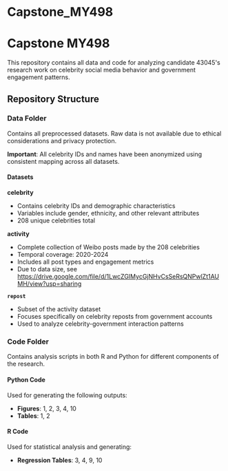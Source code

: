 # Capstone_MY498
# Capstone MY498

This repository contains all data and code for analyzing candidate 43045's research work on celebrity social media behavior and government engagement patterns.

## Repository Structure

### Data Folder
Contains all preprocessed datasets. Raw data is not available due to ethical considerations and privacy protection.

**Important**: All celebrity IDs and names have been anonymized using consistent mapping across all datasets.

#### Datasets

**celebrity**
- Contains celebrity IDs and demographic characteristics
- Variables include gender, ethnicity, and other relevant attributes
- 208 unique celebrities total

**activity** 
- Complete collection of Weibo posts made by the 208 celebrities
- Temporal coverage: 2020-2024
- Includes all post types and engagement metrics
- Due to data size, see https://drive.google.com/file/d/1LwcZGIMycGjNHvCsSeRsQNPwlZt1AUMH/view?usp=sharing

**`repost`**
- Subset of the activity dataset
- Focuses specifically on celebrity reposts from government accounts
- Used to analyze celebrity-government interaction patterns

### Code Folder
Contains analysis scripts in both R and Python for different components of the research.

#### Python Code
Used for generating the following outputs:
- **Figures**: 1, 2, 3, 4, 10
- **Tables**: 1, 2

#### R Code  
Used for statistical analysis and generating:
- **Regression Tables**: 3, 4, 9, 10
